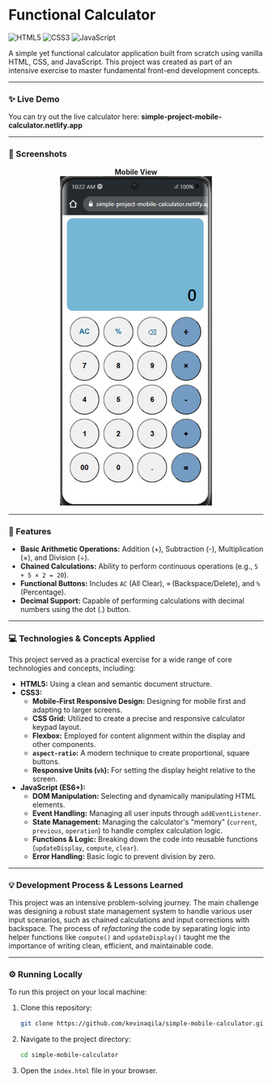 # Functional Calculator

![HTML5](https://img.shields.io/badge/HTML5-E34F26?style=for-the-badge&logo=html5&logoColor=white) ![CSS3](https://img.shields.io/badge/CSS3-1572B6?style=for-the-badge&logo=css3&logoColor=white) ![JavaScript](https://img.shields.io/badge/JavaScript-F7DF1E?style=for-the-badge&logo=javascript&logoColor=black)

A simple yet functional calculator application built from scratch using vanilla HTML, CSS, and JavaScript. This project was created as part of an intensive exercise to master fundamental front-end development concepts.

---

### ✨ Live Demo

You can try out the live calculator here:
**simple-project-mobile-calculator.netlify.app**

---

### 📸 Screenshots

<p align="center">
  <strong>Mobile View</strong><br>
  <img src="mobile-view.png" alt="Mobile View" width="300">
</p>

---

### 🚀 Features

- **Basic Arithmetic Operations:** Addition (+), Subtraction (-), Multiplication (×), and Division (÷).
- **Chained Calculations:** Ability to perform continuous operations (e.g., `5 + 5 × 2 = 20`).
- **Functional Buttons:** Includes `AC` (All Clear), `⌫` (Backspace/Delete), and `%` (Percentage).
- **Decimal Support:** Capable of performing calculations with decimal numbers using the dot (.) button.
---

### 💻 Technologies & Concepts Applied

This project served as a practical exercise for a wide range of core technologies and concepts, including:

- **HTML5:** Using a clean and semantic document structure.
- **CSS3:**
    - **Mobile-First Responsive Design:** Designing for mobile first and adapting to larger screens.
    - **CSS Grid:** Utilized to create a precise and responsive calculator keypad layout.
    - **Flexbox:** Employed for content alignment within the display and other components.
    - **`aspect-ratio`:** A modern technique to create proportional, square buttons.
    - **Responsive Units (`vh`):** For setting the display height relative to the screen.
- **JavaScript (ES6+):**
    - **DOM Manipulation:** Selecting and dynamically manipulating HTML elements.
    - **Event Handling:** Managing all user inputs through `addEventListener`.
    - **State Management:** Managing the calculator's "memory" (`current`, `previous`, `operation`) to handle complex calculation logic.
    - **Functions & Logic:** Breaking down the code into reusable functions (`updateDisplay`, `compute`, `clear`).
    - **Error Handling:** Basic logic to prevent division by zero.

---

### 💡 Development Process & Lessons Learned

This project was an intensive problem-solving journey. The main challenge was designing a robust state management system to handle various user input scenarios, such as chained calculations and input corrections with backspace. The process of *refactoring* the code by separating logic into helper functions like `compute()` and `updateDisplay()` taught me the importance of writing clean, efficient, and maintainable code.

---

### ⚙️ Running Locally

To run this project on your local machine:
1.  Clone this repository:
    ```bash
    git clone https://github.com/kevinaqila/simple-mobile-calculator.git
    ```
2.  Navigate to the project directory:
    ```bash
    cd simple-mobile-calculator
    ```
3.  Open the `index.html` file in your browser.
